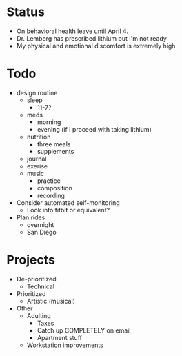 # Status

- On behavioral health leave until April 4.
- Dr. Lemberg has prescribed lithium but I'm not ready
- My physical and emotional discomfort is extremely high

# Todo

- design routine
  - sleep
    - 11-7?
  - meds
    - morning
    - evening (if I proceed with taking lithium)
  - nutrition
    - three meals
    - supplements
  - journal
  - exerise
  - music
    - practice
    - composition
    - recording
- Consider automated self-monitoring
  - Look into fitbit or equivalent?
- Plan rides
  - overnight
  - San Diego

# Projects

- De-prioritized
  - Technical
- Prioritized
  - Artistic (musical)
- Other
  - Adulting
    - Taxes
    - Catch up COMPLETELY on email
    - Apartment stuff
  - Workstation improvements
